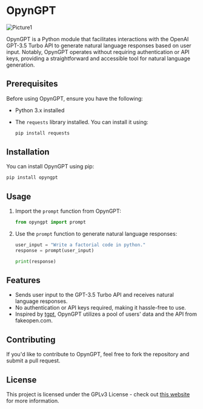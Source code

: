 # OpynGPT

![Picture1](https://github.com/anxkhn/OpynGPT/assets/83116240/be25ef97-9e61-42a4-bc2f-38cfecfc5c4c)

OpynGPT is a Python module that facilitates interactions with the OpenAI GPT-3.5 Turbo API to generate natural language responses based on user input. Notably, OpynGPT operates without requiring authentication or API keys, providing a straightforward and accessible tool for natural language generation.

## Prerequisites

Before using OpynGPT, ensure you have the following:

- Python 3.x installed
- The `requests` library installed. You can install it using:

  ```bash
  pip install requests
  ```

## Installation

You can install OpynGPT using pip:

```bash
pip install opyngpt
```

## Usage

1. Import the `prompt` function from OpynGPT:

   ```python
   from opyngpt import prompt
   ```

2. Use the `prompt` function to generate natural language responses:

   ```python
   user_input = "Write a factorial code in python."
   response = prompt(user_input)

   print(response)
   ```

## Features

- Sends user input to the GPT-3.5 Turbo API and receives natural language responses.
- No authentication or API keys required, making it hassle-free to use.
- Inspired by [tgpt](https://github.com/aandrew-me/tgpt/), OpynGPT utilizes a pool of users' data and the API from fakeopen.com.

## Contributing

If you'd like to contribute to OpynGPT, feel free to fork the repository and submit a pull request.

## License

This project is licensed under the GPLv3 License - check out [this website](https://www.tldrlegal.com/license/gnu-general-public-license-v3-gpl-3) for more information.
